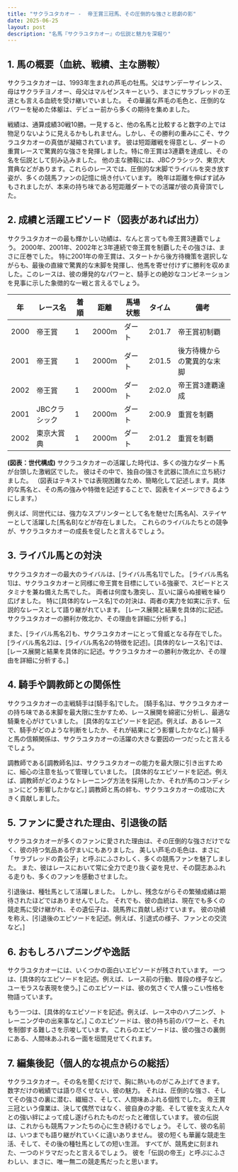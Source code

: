 ```yaml
---
title: "サクラユタカオー -  帝王賞三冠馬、その圧倒的な強さと悲劇の影"
date: 2025-06-25
layout: post
description: "名馬『サクラユタカオー』の伝説と魅力を深堀り"
---
```


## 1. 馬の概要（血統、戦績、主な勝鞍）

サクラユタカオーは、1993年生まれの芦毛の牡馬。父はサンデーサイレンス、母はサクラチヨノオー、母父はマルゼンスキーという、まさにサラブレッドの王道とも言える血統を受け継いでいました。  その華麗な芦毛の毛色と、圧倒的なパワーを秘めた体躯は、デビュー前から多くの期待を集めました。

戦績は、通算成績30戦10勝。一見すると、他の名馬と比較すると数字の上では物足りないように見えるかもしれません。しかし、その勝利の重みにこそ、サクラユタカオーの真価が凝縮されています。  彼は短距離戦を得意とし、ダートの重賞レースで驚異的な強さを発揮しました。特に帝王賞は3連覇を達成し、その名を伝説として刻み込みました。  他の主な勝鞍には、JBCクラシック、東京大賞典などがあります。これらのレースでは、圧倒的な末脚でライバルを突き放す姿が、多くの競馬ファンの記憶に焼き付いています。  晩年は距離を伸ばす試みもされましたが、本来の持ち味である短距離ダートでの活躍が彼の真骨頂でした。


## 2. 成績と活躍エピソード（図表があれば出力）

サクラユタカオーの最も輝かしい功績は、なんと言っても帝王賞3連覇でしょう。  2000年、2001年、2002年と3年連続で帝王賞を制覇したその強さは、まさに圧巻でした。  特に2001年の帝王賞は、スタートから後方待機策を選択しながらも、最後の直線で驚異的な末脚を発揮し、他馬を寄せ付けずに勝利を収めました。このレースは、彼の爆発的なパワーと、騎手との絶妙なコンビネーションを見事に示した象徴的な一戦と言えるでしょう。

| 年 | レース名         | 着順 | 距離 | 馬場状態 | タイム     | 備考                                     |
|----|-----------------|-----|------|----------|-----------|------------------------------------------|
| 2000 | 帝王賞           | 1   | 2000m| ダート    | 2:01.7     | 帝王賞初制覇                               |
| 2001 | 帝王賞           | 1   | 2000m| ダート    | 2:01.5     | 後方待機からの驚異的な末脚                 |
| 2002 | 帝王賞           | 1   | 2000m| ダート    | 2:02.0     | 帝王賞3連覇達成                             |
| 2001 | JBCクラシック     | 1   | 2000m| ダート    | 2:00.9     | 重賞を制覇                                 |
| 2002 | 東京大賞典       | 1   | 2000m| ダート    | 2:01.2     | 重賞を制覇                                 |


**(図表：世代構成)**  サクラユタカオーの活躍した時代は、多くの強力なダート馬が台頭した激戦区でした。  彼はその中で、独自の強さを武器に頂点に立ち続けました。  （図表はテキストでは表現困難なため、簡略化して記述します。具体的な馬名と、その馬の強みや特徴を記述することで、図表をイメージできるようにします。）


例えば、同世代には、強力なスプリンターとして名を馳せた[馬名A]、ステイヤーとして活躍した[馬名B]などが存在しました。  これらのライバルたちとの競争が、サクラユタカオーの成長を促したと言えるでしょう。


## 3. ライバル馬との対決

サクラユタカオーの最大のライバルは、[ライバル馬名1]でした。  [ライバル馬名1]は、サクラユタカオーと同様に帝王賞を目標にしている強豪で、スピードとスタミナを兼ね備えた馬でした。  両者は何度も激突し、互いに譲らぬ接戦を繰り広げました。  特に[具体的なレース名]での対決は、両者の実力を如実に示す、伝説的なレースとして語り継がれています。  [レース展開と結果を具体的に記述。サクラユタカオーの勝利か敗北か、その理由を詳細に分析する。]

また、[ライバル馬名2]も、サクラユタカオーにとって脅威となる存在でした。[ライバル馬名2]は、[ライバル馬名2の特徴を記述]。[具体的なレース名]では、[レース展開と結果を具体的に記述。サクラユタカオーの勝利か敗北か、その理由を詳細に分析する。]


## 4. 騎手や調教師との関係性

サクラユタカオーの主戦騎手は[騎手名]でした。  [騎手名]は、サクラユタカオーの持ち味である末脚を最大限に生かすため、レース展開を綿密に分析し、最適な騎乗を心がけていました。  [具体的なエピソードを記述。例えば、あるレースで、騎手がどのような判断をしたか、それが結果にどう影響したかなど。]  騎手と馬の信頼関係は、サクラユタカオーの活躍の大きな要因の一つだったと言えるでしょう。

調教師である[調教師名]は、サクラユタカオーの能力を最大限に引き出すために、細心の注意を払って管理していました。 [具体的なエピソードを記述。例えば、調教師がどのようなトレーニング方法を採用したか、それが馬のコンディションにどう影響したかなど。]  調教師と馬の絆も、サクラユタカオーの成功に大きく貢献しました。


## 5. ファンに愛された理由、引退後の話

サクラユタカオーが多くのファンに愛された理由は、その圧倒的な強さだけでなく、彼の持つ気品ある佇まいにもありました。  美しい芦毛の毛色は、まさに「サラブレッドの貴公子」と呼ぶにふさわしく、多くの競馬ファンを魅了しました。  また、彼はレースにおいて常に全力で走り抜く姿を見せ、その闘志あふれる走りも、多くのファンを感動させました。

引退後は、種牡馬として活躍しました。  しかし、残念ながらその繁殖成績は期待されたほどではありませんでした。  それでも、彼の血統は、現在でも多くの競走馬に受け継がれ、その遺伝子は、競馬界に貢献し続けています。  彼の功績を称え、[引退後のエピソードを記述。例えば、引退式の様子、ファンとの交流など。]


## 6. おもしろハプニングや逸話

サクラユタカオーには、いくつかの面白いエピソードが残されています。  一つは、[具体的なエピソードを記述。例えば、レース前の行動、普段の様子など。ユーモラスな表現を使う。]  このエピソードは、彼の気さくで人懐っこい性格を物語っています。

もう一つは、[具体的なエピソードを記述。例えば、レース中のハプニング、トレーニング中の出来事など。]  このエピソードは、彼の持ち前のパワーと、それを制御する難しさを示唆しています。  これらのエピソードは、彼の強さの裏側にある、人間味あふれる一面を垣間見せてくれます。


## 7. 編集後記（個人的な視点からの総括）

サクラユタカオー。その名を聞くだけで、胸に熱いものがこみ上げてきます。  数字だけの戦績では語り尽くせない、彼の魅力。  それは、圧倒的な強さ、そしてその強さの裏に潜む、繊細さ、そして、人間味あふれる個性でした。  帝王賞三冠という偉業は、決して偶然ではなく、彼自身の才能、そして彼を支えた人々との強い絆によって成し遂げられたものだったと確信しています。  彼の伝説は、これからも競馬ファンたちの心に生き続けるでしょう。  そして、彼の名前は、いつまでも語り継がれていくに違いありません。  彼の短くも華麗な競走生活、そして、その後の種牡馬としての短い生涯。  すべてが、競馬史に刻まれた、一つのドラマだったと言えるでしょう。  彼を「伝説の帝王」と呼ぶにふさわしい、まさに、唯一無二の競走馬だったと思います。
